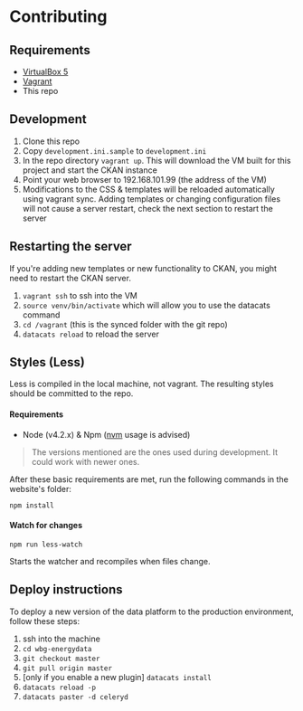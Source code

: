 # Contributing

## Requirements

- [VirtualBox 5](http://virtualbox.org)
- [Vagrant](https://www.vagrantup.com/)
- This repo

## Development

1. Clone this repo
2. Copy `development.ini.sample` to `development.ini`
3. In the repo directory `vagrant up`. This will download the VM built for this project and start the CKAN instance
4. Point your web browser to 192.168.101.99 (the address of the VM)
5. Modifications to the CSS & templates will be reloaded automatically using vagrant sync. Adding templates or changing configuration files will not cause a server restart, check the next section to restart the server

## Restarting the server

If you're adding new templates or new functionality to CKAN, you might need to restart the CKAN server.

1. `vagrant ssh` to ssh into the VM
2. `source venv/bin/activate` which will allow you to use the datacats command
3. `cd /vagrant` (this is the synced folder with the git repo)
4. `datacats reload` to reload the server

## Styles (Less)

Less is compiled in the local machine, not vagrant.
The resulting styles should be committed to the repo.
 
#### Requirements

- Node (v4.2.x) & Npm ([nvm](https://github.com/creationix/nvm) usage is advised)

> The versions mentioned are the ones used during development. It could work with newer ones.

After these basic requirements are met, run the following commands in the website's folder:
```
npm install
```

#### Watch for changes

```
npm run less-watch
```
Starts the watcher and recompiles when files change.


## Deploy instructions
To deploy a new version of the data platform to the production environment, follow these steps:

1. ssh into the machine
2. `cd wbg-energydata`
3. `git checkout master`
4. `git pull origin master`
5. [only if you enable a new plugin] `datacats install`
6. `datacats reload -p`
7. `datacats paster -d celeryd`
